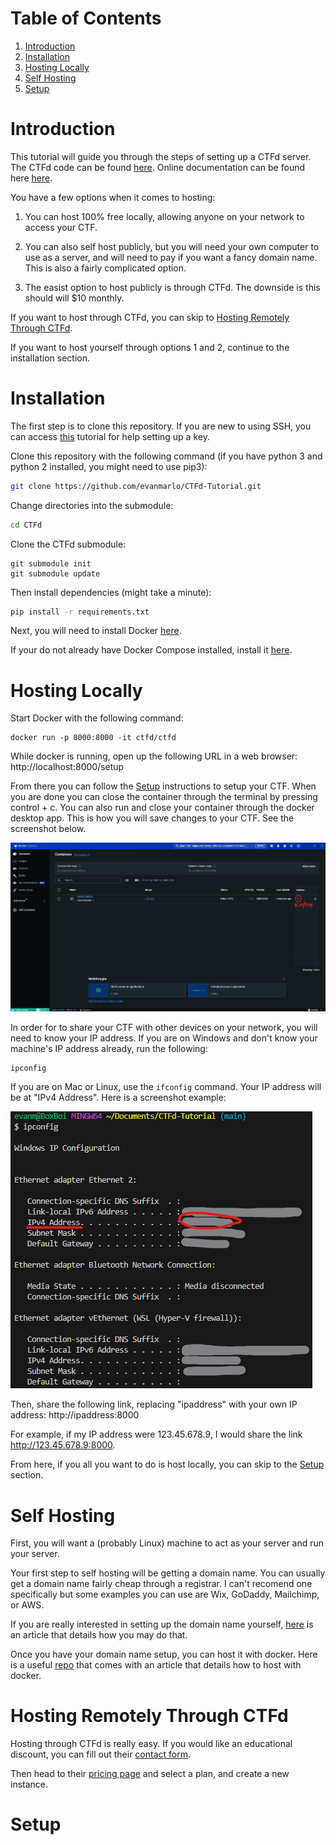 # Table of Contents
1. [Introduction](#introduction)
2. [Installation](#installation)
3. [Hosting Locally](#hosting-locally)
4. [Self Hosting](#hosting-locally)
5. [Setup](#setup)

# Introduction

This tutorial will guide you through the steps of setting up a CTFd server. The CTFd code can be found [here](https://github.com/CTFd/CTFd). Online documentation can be found here [here](https://docs.ctfd.io).

You have a few options when it comes to hosting:

1. You can host 100% free locally, allowing anyone on your network to access your CTF.

2. You can also self host publicly, but you will need your own computer to use as a server, and will need to pay if you want a fancy domain name. This is also a fairly complicated option.

3. The easist option to host publicly is through CTFd. The downside is this should will $10 monthly.

If you want to host through CTFd, you can skip to [Hosting Remotely Through CTFd](#hosting-remotely-through-ctfd).

If you want to host yourself through options 1 and 2, continue to the installation section.

# Installation

The first step is to clone this repository. If you are new to using SSH, you can access [this](https://docs.github.com/en/authentication/connecting-to-github-with-ssh/managing-deploy-keys#set-up-deploy-keys) tutorial for help setting up a key.

Clone this repository with the following command (if you have python 3 and python 2 installed, you might need to use pip3):
```sh
git clone https://github.com/evanmarlo/CTFd-Tutorial.git
```
Change directories into the submodule:
```sh
cd CTFd
```
Clone the CTFd submodule:
```
git submodule init
git submodule update
```
Then install dependencies (might take a minute):
```sh
pip install -r requirements.txt
```

Next, you will need to install Docker [here](https://docs.docker.com/install/).

If your do not already have Docker Compose installed, install it [here](https://docs.docker.com/compose/install/).

# Hosting Locally
Start Docker with the following command:
```
docker run -p 8000:8000 -it ctfd/ctfd
```

While docker is running, open up the following URL in a web browser:
http://localhost:8000/setup

From there you can follow the [Setup](#setup) instructions to setup your CTF. When you are done you can close the container through the terminal by pressing control + c. You can also run and close your container through the docker desktop app. This is how you will save changes to your CTF. See the screenshot below.

![](screenshot1.png)

In order for to share your CTF with other devices on your network, you will need to know your IP address. If you are on Windows and don't know your machine's IP address already, run the following:
```
ipconfig
```
If you are on Mac or Linux, use the ```ifconfig``` command. Your IP address will be at "IPv4 Address". Here is a screenshot example:

![](screenshot2.png)

Then, share the following link, replacing "ipaddress" with your own IP address: http://ipaddress:8000

For example, if my IP address were 123.45.678.9, I would share the link http://123.45.678.9:8000.

From here, if you all you want to do is host locally, you can skip to the [Setup](#setup) section.

# Self Hosting

First, you will want a (probably Linux) machine to act as your server and run your server.

Your first step to self hosting will be getting a domain name. You can usually get a domain name fairly cheap through a registrar. I can't recomend one specifically but some examples you can use are Wix, GoDaddy, Mailchimp, or AWS.

If you are really interested in setting up the domain name yourself, [here](https://blog.technitium.com/2022/06/how-to-self-host-your-own-domain-name.html) is an article that details how you may do that.

Once you have your domain name setup, you can host it with docker. Here is a useful [repo](https://github.com/3Nigma/dsdr-setup) that comes with an article that details how to host with docker.

# Hosting Remotely Through CTFd
Hosting through CTFd is really easy. If you would like an educational discount, you can fill out their [contact form](https://ctfd.io/contact/).

Then head to their [pricing page](https://ctfd.io/pricing/) and select a plan, and create a new instance.

# Setup